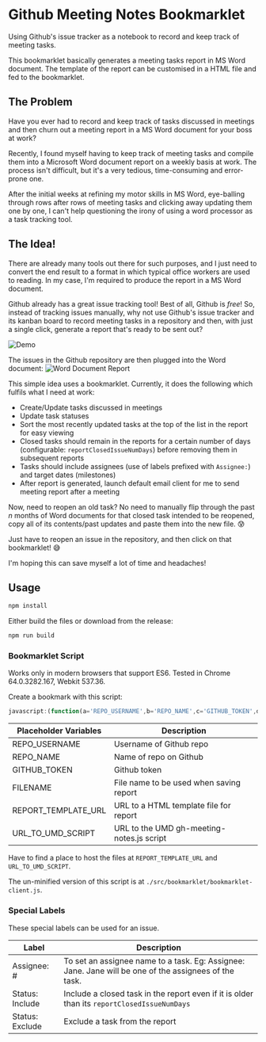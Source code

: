 # Github Meeting Notes Bookmarklet

Using Github's issue tracker as a notebook to record and keep track of meeting tasks. 

This bookmarklet basically generates a meeting tasks report in MS Word document. The template of the report can be customised in a HTML file and fed to the bookmarklet.


## The Problem
Have you ever had to record and keep track of tasks discussed in meetings and then churn out a meeting report in a MS Word document for your boss at work?

Recently, I found myself having to keep track of meeting tasks and compile them into a Microsoft Word document report on a weekly basis at work. The process isn't difficult, but it's a very tedious, time-consuming and error-prone one. 

After the initial weeks at refining my motor skills in MS Word, eye-balling through rows after rows of meeting tasks and clicking away updating them one by one, I can't help questioning the irony of using a word processor as a task tracking tool.

## The Idea!
There are already many tools out there for such purposes, and I just need to convert the end result to a format in which typical office workers are used to reading. 
In my case, I'm required to produce the report in a MS Word document. 

Github already has a great issue tracking tool! Best of all, Github is _free_!
So, instead of tracking issues manually, why not use Github's issue tracker and its kanban board to record meeting tasks in a repository 
and then, with just a single click, generate a report that's ready to be sent out?

![Demo](https://i.imgur.com/f6987td.gif)

The issues in the Github repository are then plugged into the Word document:
![Word Document Report](https://i.imgur.com/ccCsD3rl.png)

This simple idea uses a bookmarklet. Currently, it does the following which fulfils what I need at work:
- Create/Update tasks discussed in meetings
- Update task statuses
- Sort the most recently updated tasks at the top of the list in the report for easy viewing
- Closed tasks should remain in the reports for a certain number of days (configurable: `reportClosedIssueNumDays`) before removing them in subsequent reports
- Tasks should include assignees (use of labels prefixed with `Assignee:`) and target dates (milestones)
- After report is generated, launch default email client for me to send meeting report after a meeting

Now, need to reopen an old task? No need to manually flip through the past _n_ months of Word documents for that closed task intended 
to be reopened, copy all of its contents/past updates and paste them into the new file. :cold_sweat:

Just have to reopen an issue in the repository, and then click on that bookmarklet! :sweat_smile:

I'm hoping this can save myself a lot of time and headaches!

## Usage
```javascript
npm install
```

Either build the files or download from the release:
```javascript
npm run build
```

### Bookmarklet Script
Works only in modern browsers that support ES6. Tested in Chrome 64.0.3282.167, Webkit 537.36.

Create a bookmark with this script:
```javascript
javascript:(function(a='REPO_USERNAME',b='REPO_NAME',c='GITHUB_TOKEN',d='FILENAME',e='REPORT_TEMPLATE_URL',f='URL_TO_UMD_SCRIPT',g=30){const i=`eval(\`(${async function(j,k,l,m,n,o,p){const q=async v=>{try{return 200===(await fetch(v,{method:'HEAD',cache:'no-cache'})).status}catch(w){return!1}},r=await q(o);if(!r)return alert('Error: Cannot find main script file.'),window.close(),!1;const t=await q(n);if(!t)return alert('Error: Cannot find template file.'),window.close(),!1;const u=document.createElement('script');u.src=o,document.body.appendChild(u),u.addEventListener('load',async()=>{const v=GhMeetingNotebook.bookmarklet,w=await(await fetch(n)).text();v({token:l,repo:{owner:j,name:k},report:{filenamePrefix:m,closedIssuesNumDays:p,templateHtml:w}})})}.toString()})('${a}', '${b}', '${c}', '${d}', '${e}', '${f}', '${g}')\`)`;window.open(`javascript:${i}`,'_blank')})();
```
| Placeholder Variables | Description |
| --- | ---- |
| REPO_USERNAME | Username of Github repo |
| REPO_NAME | Name of repo on Github |
| GITHUB_TOKEN | Github token |
| FILENAME | File name to be used when saving report |
| REPORT_TEMPLATE_URL | URL to a HTML template file for report |
| URL_TO_UMD_SCRIPT | URL to the UMD gh-meeting-notes.js script |

Have to find a place to host the files at `REPORT_TEMPLATE_URL` and `URL_TO_UMD_SCRIPT`.

The un-minified version of this script is at `./src/bookmarklet/bookmarklet-client.js`. 

### Special Labels
These special labels can be used for an issue.

| Label | Description |
| --- | ---- |
| Assignee: # | To set an assignee name to a task. Eg: Assignee: Jane. Jane will be one of the assignees of the task. |
| Status: Include | Include a closed task in the report even if it is older than its `reportClosedIssueNumDays`  |
| Status: Exclude | Exclude a task from the report |
